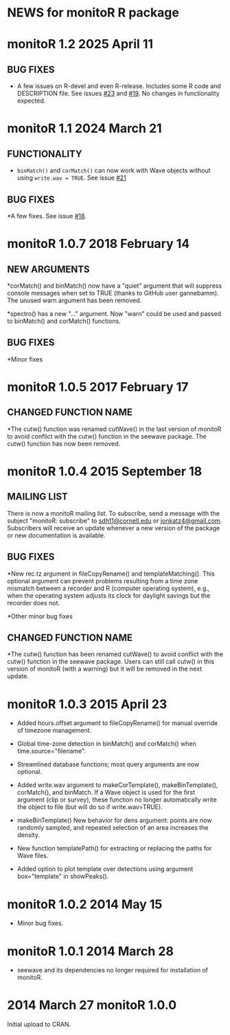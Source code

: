 # NEWS for monitoR R package

# monitoR 1.2 2025 April 11
## BUG FIXES
* A few issues on R-devel and even R-release. 
  Includes some R code and DESCRIPTION file.
  See issues [#23](https://github.com/jonkatz2/monitoR/issues/23)
  and [#19](https://github.com/jonkatz2/monitoR/issues/19).
  No changes in functionality expected.

# monitoR 1.1 2024 March 21
## FUNCTIONALITY
* `binMatch()` and `corMatch()` can now work with Wave objects without using `write.wav = TRUE`.
  See issue [#21](https://github.com/jonkatz2/monitoR/issues/21)

## BUG FIXES
*A few fixes. See issue [#18](https://github.com/jonkatz2/monitoR/issues/18).

# monitoR 1.0.7 2018 February 14

## NEW ARGUMENTS
*corMatch() and binMatch() now have a "quiet" argument that will suppress console
messages when set to TRUE (thanks to GitHub user gannebamm). The unused warn 
argument has been removed.

*spectro() has a new "..." argument. Now "warn" could be used and passed to 
binMatch() and corMatch() functions.

## BUG FIXES
*Minor fixes

# monitoR 1.0.5 2017 February 17

## CHANGED FUNCTION NAME
*The cutw() function was renamed cutWave() in the last version of monitoR to 
avoid conflict with the cutw() function in the seewave package. The cutw() 
function has now been removed.

# monitoR 1.0.4 2015 September 18
## MAILING LIST
There is now a monitoR mailing list. To subscribe, send a message with the
subject "monitoR: subscribe" to sdh11@cornell.edu or jonkatz4@gmail.com.
Subscribers will receive an update whenever a new version of the package or new
documentation is available.

## BUG FIXES
*New rec.tz argument in fileCopyRename() and templateMatching(). This optional
argument can prevent problems resulting from a time zone mismatch between a
recorder and R (computer operating system), e.g., when the operating system
adjusts its clock for daylight savings but the recorder does not.

*Other minor bug fixes

## CHANGED FUNCTION NAME
*The cutw() function has been renamed cutWave() to avoid conflict with the
cutw() function in the seewave package. Users can still call cutw() in this
version of monitoR (with a warning) but it will be removed in the next update.

# monitoR 1.0.3 2015 April 23
* Added hours.offset argument to fileCopyRename() for manual override of 
timezone management.

* Global time-zone detection in binMatch() and corMatch() when
time.source="filename".

* Streamlined database functions; most query arguments are now optional.

* Added write.wav argument to makeCorTemplate(), makeBinTemplate(),
corMatch(), and binMatch. If a Wave object is used for the first argument 
(clip or survey), these function no longer automatically write the object to
file (but will do so if write.wav=TRUE). 

* makeBinTemplate() New behavior for dens argument: points are now randomly 
sampled, and repeated selection of an area increases the density. 

* New function templatePath() for extracting or replacing the paths for Wave 
files.

* Added option to plot template over detections using argument box="template" 
in showPeaks().

# monitoR 1.0.2 2014 May 15
* Minor bug fixes.

# monitoR 1.0.1 2014 March 28
* seewave and its dependencies no longer required for installation of monitoR.

# 2014 March 27 monitoR 1.0.0
Initial upload to CRAN.


